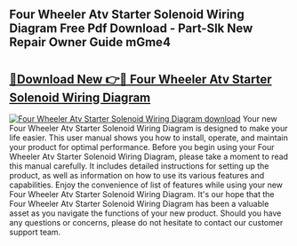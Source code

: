 ## Four Wheeler Atv Starter Solenoid Wiring Diagram Free Pdf Download - Part-Slk New Repair Owner Guide mGme4

# <h2><a href="http://dfs4dyr.blite.top/?on=Four+Wheeler+Atv+Starter+Solenoid+Wiring+Diagram">🔗Download New 👉🔴 Four Wheeler Atv Starter Solenoid Wiring Diagram</a></h2>

[![Four Wheeler Atv Starter Solenoid Wiring Diagram download](https://i.imgur.com/lujVjoI.png)](http://dfs4dyr.blite.top/?on=Four+Wheeler+Atv+Starter+Solenoid+Wiring+Diagram)
Your new Four Wheeler Atv Starter Solenoid Wiring Diagram is designed to make your life easier. This user manual shows you how to install, operate, and maintain your product for optimal performance. Before you begin using your Four Wheeler Atv Starter Solenoid Wiring Diagram, please take a moment to read this manual carefully. It includes detailed instructions for setting up the product, as well as information on how to use its various features and capabilities. Enjoy the convenience of list of features while using your new Four Wheeler Atv Starter Solenoid Wiring Diagram. It's our hope that the Four Wheeler Atv Starter Solenoid Wiring Diagram has been a valuable asset as you navigate the functions of your new product. Should you have any questions or concerns, please do not hesitate to contact our customer support team.
